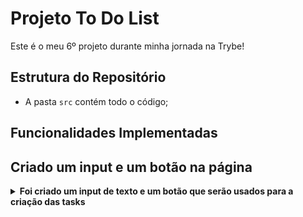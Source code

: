 # Projeto To Do List

Este é o meu 6º projeto durante minha jornada na Trybe!

## Estrutura do Repositório

- A pasta `src` contém todo o código;

## Funcionalidades Implementadas

## Criado um input e um botão na página

<details>
<summary><strong>Foi criado um input de texto e um botão que serão usados para a criação das tasks</strong></summary><br />

- A pagina possui uma tag `header` que possui um elemento `h1` com o `id` `title`;
- O elemento `title` possui o texto **My To Do List**;
- A pagina possui um `input` do tipo `text` com o `id` `task-text-input`;
- A pagina possui um `button` com o `id` `add-task-btn`;

</details>
